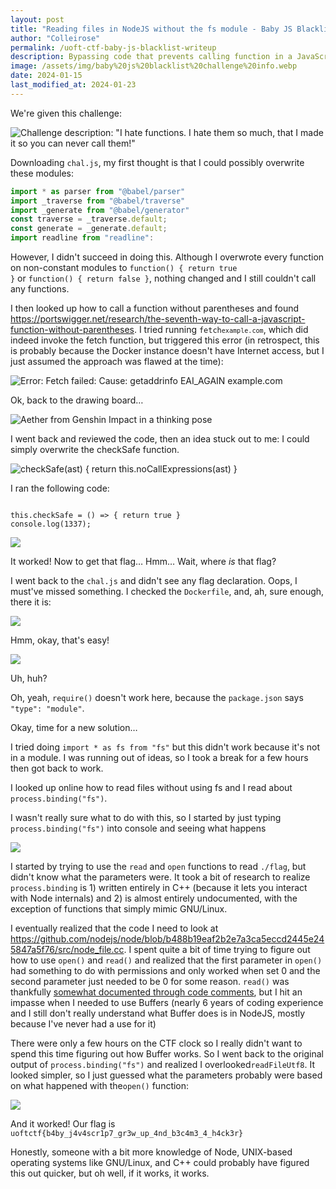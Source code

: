 ```yaml
---
layout: post
title: "Reading files in NodeJS without the fs module - Baby JS Blacklist CTF writeup - University of Toronto CTF"
author: "Colleirose"
permalink: /uoft-ctf-baby-js-blacklist-writeup
description: Bypassing code that prevents calling function in a JavaScript jail CTF challenge
image: /assets/img/baby%20js%20blacklist%20challenge%20info.webp
date: 2024-01-15
last_modified_at: 2024-01-23
---
```


We're given this challenge:

![Challenge description: "I hate functions. I hate them so much, that I made it so you can never call them!"](/assets/img/baby%20js%20blacklist%20challenge%20info.webp)

Downloading <code>chal.js</code>, my first thought is that I could possibly overwrite these modules:
```js
import * as parser from "@babel/parser"
import _traverse from "@babel/traverse"
import _generate from "@babel/generator"
const traverse = _traverse.default;
const generate = _generate.default;
import readline from "readline":
```

However, I didn't succeed in doing this. Although I overwrote every function on non-constant modules to <code>function() { return true }</code> or <code>function() { return false }</code>, nothing changed and I still couldn't call any functions.

I then looked up how to call a function without parentheses and found <a href="https://portswigger.net/research/the-seventh-way-to-call-a-javascript-function-without-parentheses" rel="noopener">https://portswigger.net/research/the-seventh-way-to-call-a-javascript-function-without-parentheses</a>. I tried running <code>fetch`example.com`</code>, which did indeed invoke the fetch function, but triggered this error (in retrospect, this is probably because the Docker instance doesn't have Internet access, but I just assumed the approach was flawed at the time):

![Error: Fetch failed: Cause: getaddrinfo EAI_AGAIN example.com](/assets/img/baby%20js%20writeup_html_b0a6f054afc88a9f.webp)

Ok, back to the drawing board…

<img alt="Aether from Genshin Impact in a thinking pose" src="/assets/img/baby%20js%20writeup_html_528c9aa660c40b7b.webp"/>

I went back and reviewed the code, then an idea stuck out to me: I could simply overwrite the checkSafe function.

<img alt="checkSafe(ast) { return this.noCallExpressions(ast) }" src="/assets/img/baby%20js%20writeup_html_45282170fe481152.webp"/>

I ran the following code:
<pre><code class="language-javascript">
this.checkSafe = () => { return true }
console.log(1337);
</code></pre>

<img aria-display="none" src="/assets/img/baby%20js%20writeup_html_a364fc3ae318c0db.webp" />

It worked! Now to get that flag… Hmm… Wait, where <i>is</i> that flag?

I went back to the <code>chal.js</code> and didn't see any flag declaration. Oops, I must've missed something. I checked the <code>Dockerfile</code>, and, ah, sure enough, there it is:

<img src="/assets/img/baby%20js%20writeup_html_88d3c036ae9e048c.webp" />

Hmm, okay, that's easy!

<img src="/assets/img/baby%20js%20writeup_html_f42ba338ae741ba9.webp" /> 

Uh, huh? 

Oh, yeah, <code>require()</code> doesn't work here, because the <code>package.json</code> says <code>"type": "module"</code>.

Okay, time for a new solution…

I tried doing <code>import * as fs from "fs"</code> but this didn't work because it's not in a module. I was running out of ideas, so I took a break for a few hours then got back to work.

I looked up online how to read files without using fs and I read about <code>process.binding("fs")</code>.

I wasn't really sure what to do with this, so I started by just typing <code>process.binding("fs")</code> into console and seeing what happens

<img src="/assets/img/baby%20js%20writeup_html_ca7664b9d913c5a3.webp" />

I started by trying to use the <code>read</code> and <code>open</code> functions to read <code>./flag</code>, but didn't know what the parameters were. It took a bit of research to realize <code>process.binding</code> is 1) written entirely in C++ (because it lets you interact with Node internals) and 2) is almost entirely undocumented, with the exception of functions that simply mimic GNU/Linux.

I eventually realized that the code I need to look at <a href="https://github.com/nodejs/node/blob/b488b19eaf2b2e7a3ca5eccd2445e245847a5f76/src/node_file.cc" rel="noopener">https://github.com/nodejs/node/blob/b488b19eaf2b2e7a3ca5eccd2445e245847a5f76/src/node_file.cc</a>. I spent quite a bit of time trying to figure out how to use <code>open()</code> and <code>read()</code> and realized that the first parameter in <code>open()</code> had something to do with permissions and only worked when set 0 and the second parameter just needed to be 0 for some reason. <code>read()</code> was thankfully <a href="https://github.com/nodejs/node/blob/b488b19eaf2b2e7a3ca5eccd2445e245847a5f76/src/node_file.cc#L1189-L1247" rel="noopener">somewhat documented through code comments</a>, but I hit an impasse when I needed to use Buffers (nearly 6 years of coding experience and I still don't really understand what Buffer does is in NodeJS, mostly because I've never had a use for it)

There were only a few hours on the CTF clock so I really didn't want to spend this time figuring out how Buffer works. So I went back to the original output of <code>process.binding("fs")</code> and realized I overlooked<code>readFileUtf8</code>. It looked simpler, so I just guessed what the parameters probably were based on what happened with the<code>open()</code> function:

<img src="/assets/img/baby%20js%20writeup_html_e0667347208b6543.webp" />

And it worked! Our flag is <code>uoftctf{b4by_j4v4scr1p7_gr3w_up_4nd_b3c4m3_4_h4ck3r}</code>

Honestly, someone with a bit more knowledge of Node, UNIX-based operating systems like GNU/Linux, and C++ could probably have figured this out quicker, but oh well, if it works, it works.